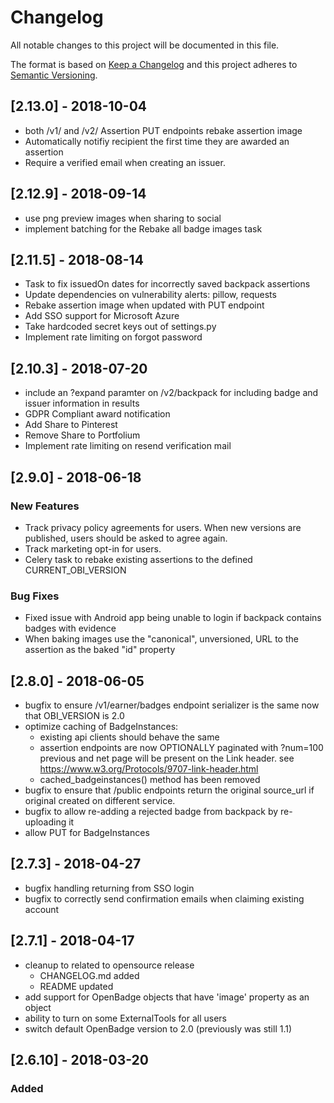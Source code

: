 # Changelog
All notable changes to this project will be documented in this file.

The format is based on [Keep a Changelog](http://keepachangelog.com/en/1.0.0/)
and this project adheres to [Semantic Versioning](http://semver.org/spec/v2.0.0.html).

## [2.13.0] - 2018-10-04
 - both /v1/ and /v2/ Assertion PUT endpoints rebake assertion image
 - Automatically notifiy recipient the first time they are awarded an assertion
 - Require a verified email when creating an issuer.


## [2.12.9] - 2018-09-14
 - use png preview images when sharing to social 
 - implement batching for the Rebake all badge images task


## [2.11.5] - 2018-08-14
 - Task to fix issuedOn dates for incorrectly saved backpack assertions
 - Update dependencies on vulnerability alerts: pillow, requests
 - Rebake assertion image when updated with PUT endpoint 
 - Add SSO support for Microsoft Azure
 - Take hardcoded secret keys out of settings.py
 - Implement rate limiting on forgot password


## [2.10.3] - 2018-07-20
  - include an ?expand paramter on /v2/backpack for including badge and issuer information in results
  - GDPR Compliant award notification
  - Add Share to Pinterest 
  - Remove Share to Portfolium 
  - Implement rate limiting on resend verification mail 


## [2.9.0] - 2018-06-18

### New Features
  - Track privacy policy agreements for users. When new versions are published, users should be asked to agree again.
  - Track marketing opt-in for users.
  - Celery task to rebake existing assertions to the defined CURRENT_OBI_VERSION

### Bug Fixes
  - Fixed issue with Android app being unable to login if backpack contains badges with evidence
  - When baking images use the "canonical", unversioned, URL to the assertion as the baked "id" property


## [2.8.0] - 2018-06-05
  - bugfix to ensure /v1/earner/badges endpoint serializer is the same now that OBI_VERSION is 2.0
  - optimize caching of BadgeInstances:
      - existing api clients should behave the same
      - assertion endpoints are now OPTIONALLY paginated with ?num=100 previous and net page will be present on the Link header.
          see https://www.w3.org/Protocols/9707-link-header.html
      - cached_badgeinstances() method has been removed
  - bugfix to ensure that /public endpoints return the original source_url if original created on different service.
  - bugfix to allow re-adding a rejected badge from backpack by re-uploading it
  - allow PUT for BadgeInstances


## [2.7.3] - 2018-04-27
  - bugfix handling returning from SSO login
  - bugfix to correctly send confirmation emails when claiming existing account


## [2.7.1] - 2018-04-17 
  - cleanup to related to opensource release
      - CHANGELOG.md added
      - README updated
  - add support for OpenBadge objects that have 'image' property as an object
  - ability to turn on some ExternalTools for all users
  - switch default OpenBadge version to 2.0 (previously was still 1.1)


## [2.6.10] - 2018-03-20
### Added
